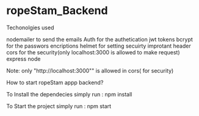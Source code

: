 # ropeStam_Backend

Techonolgies used

nodemailer to send the emails
Auth for the authetication 
jwt tokens
bcrypt for the passwors encriptions
helmet for setting secuirty improtant header
cors for the  security(only localhost:3000 is allowed to make request)
express 
node



Note: only "http://localhost:3000"" is allowed in cors( for security)


How to start ropeStam appp backend? 

To Install the dependecies simply run : npm install 

To Start the project simply run : npm start


